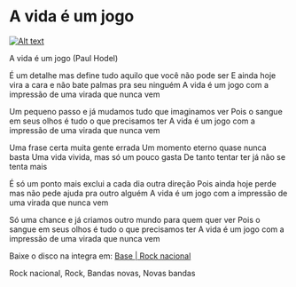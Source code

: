 # A vida é um jogo

[![Alt text](https://img.youtube.com/vi/GFQ0cfTDwqc/0.jpg)](https://www.youtube.com/watch?v=GFQ0cfTDwqc)

A vida é um jogo
(Paul Hodel)

É um detalhe mas define tudo aquilo que você não pode ser
E ainda hoje vira a cara e não bate palmas pra seu ninguém
A vida é um jogo com a impressão de uma virada que nunca vem

Um pequeno passo e já mudamos tudo que imaginamos ver
Pois o sangue em seus olhos é tudo o que precisamos ter 
A vida é um jogo com a impressão de uma virada que nunca vem

Uma frase certa muita gente errada
Um momento eterno quase nunca basta
Uma vida vivida, mas só um pouco gasta
De tanto tentar ter já não se tenta mais

É só um ponto mais exclui a cada dia outra direção
Pois ainda hoje perde mas não pede ajuda pra outro alguém
A vida é um jogo com a impressão de uma virada que nunca vem

Só uma chance e já criamos outro mundo para quem quer ver
Pois o sangue em seus olhos é tudo o que precisamos ter
A vida é um jogo com a impressão de uma virada que nunca vem

Baixe o disco na integra em:
[Base | Rock nacional](https://base.mus.br)

Rock nacional, Rock, Bandas novas, Novas bandas
